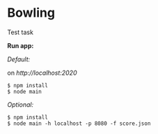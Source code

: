 # Bowling
Test task

**Run app:**

*Default:*

on *http://localhost:2020*

```
$ npm install
$ node main 
```

*Optional:*

```
$ npm install
$ node main -h localhost -p 8080 -f score.json
```
